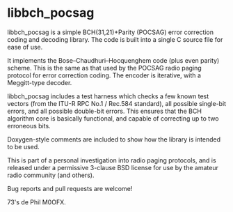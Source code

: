# libbch_pocsag

libbch_pocsag is a simple BCH(31,21)+Parity (POCSAG) error correction coding and decoding library. The code is built into a single C source file for ease of use.

It implements the Bose–Chaudhuri–Hocquenghem code (plus even parity) scheme. This is the same as that used by the POCSAG radio paging protocol for error correction coding.
The encoder is iterative, with a Meggitt-type decoder.

libbch_pocsag includes a test harness which checks a few known test vectors (from the ITU-R RPC No.1 / Rec.584 standard), all possible single-bit errors, and all possible double-bit errors. This ensures that the BCH algorithm core is basically functional, and capable of correcting up to two erroneous bits.

Doxygen-style comments are included to show how the library is intended to be used.

This is part of a personal investigation into radio paging protocols, and is released under a permissive 3-clause BSD license for use by the amateur radio community (and others).

Bug reports and pull requests are welcome!

73's de Phil M0OFX.
